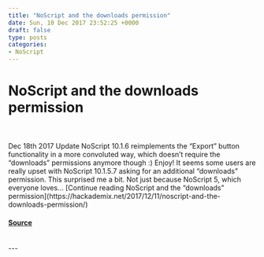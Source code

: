```yaml
---
title: "NoScript and the downloads permission"
date: Sun, 10 Dec 2017 23:52:25 +0000
draft: false
type: posts
categories: 
- NoScript
---
```

# NoScript and the downloads permission

<br/>

<br/>
Dec 18th 2017 Update NoScript 10.1.6 reimplements the “Export” button functionality in a more convoluted way, which doesn’t require the “downloads” permissions anymore though :) Enjoy! It seems some users are really upset with NoScript 10.1.5.7 asking for an additional “downloads” permission. This surprised me a bit. Not just because NoScript 5, which everyone loves… [Continue reading NoScript and the “downloads” permission](https://hackademix.net/2017/12/11/noscript-and-the-downloads-permission/)

#### [Source](https://hackademix.net/2017/12/11/noscript-and-the-downloads-permission/)

<br/>
---
